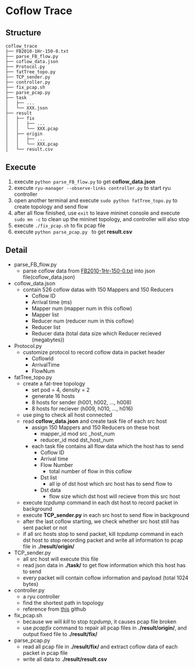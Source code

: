 # Coflow Trace
## Structure
```
coflow_trace
├── FB2010-1Hr-150-0.txt
├── parse_FB_flow.py
├── coflow_data.json
├── Protocol.py
├── fatTree_topo.py
├── TCP_sender.py
├── controller.py
├── fix_pcap.sh
├── parse_pcap.py
├── task
│   ├── ...
│   └── XXX.json
├── result
│   ├── fix
│   │   ├── ...
│   │   └── XXX.pcap
│   ├── origin
│   │   ├── ...
│   │   └── XXX.pcap
│   └── result.csv
```

## Execute

1. execute `python parse_FB_flow.py` to get **coflow_data.json**
2. execute `ryu-manager --observe-links controller.py` to start ryu controller
3. open another terminal and execute `sudo python fatTree_topo.py` to create topology and send flow
4. after all flow finished, use `exit` to leave mininet console and execute `sudo mn -c` to clean up the mininet topology, and controller will also stop
5. execute `./fix_pcap.sh` to fix pcap file
6. execute `python parse_pcap.py ` to get **result.csv**

## Detail

* parse_FB_flow.py
  * parse coflow data from [FB2010-1Hr-150-0.txt](https://github.com/coflow/coflow-benchmark/blob/master/FB2010-1Hr-150-0.txt) into json file(coflow_data.json)
* coflow_data.json
  * contain 526 coflow datas with 150 Mappers and 150 Reducers
    * Coflow ID
    * Arrival time (ms)
    * Mapper num (mapper num in this coflow)
    * Mapper list
    * Reducer num (reducer num in this coflow)
    * Reducer list
    * Reducer data (total data size which Reducer recieved (megabytes))
* Protocol.py
  * customize protocol to record coflow data in packet header
    * CoflowId
    * ArrivalTime
    * FlowNum
* fatTree_topo.py
  * create a fat-tree topology 
    * set pod = 4, density = 2
    * generate 16 hosts
    * 8 hosts for sender (h001, h002, ..., h008)
    * 8 hosts for reciever (h009, h010, ..., h016)
  * use ping to check all host connected
  * read **coflow_data.json** and create task file of each src host
    * assign 150 Mappers and 150 Reducers on these host
      - mapper_id mod src _host_num
      - reducer_id mod  dst_host_num
    * each task file contains all flow data which the host has to send 
      * Coflow ID
      * Arrival time
      * Flow Number
        * total number of flow in this coflow
      * Dst list
        * all ip of dst host which src host has to send flow to
      * Dst data
        * flow size which dst host will recieve from this src host 
  * execute *tcpdump* command in each dst host to record packet in background
  * execute **TCP_sender.py** in each src host to send flow in background
  * after the last coflow starting, we check whether src host still has sent packet or not
  * if all src hosts stop to send packet, kill *tcpdump* command in each dst host to stop recording packet and write all information to pcap file in **./result/origin/**
* TCP_sender.py
  * all src host will execute this file
  * read json data in **./task/** to get flow information  which this host has to send
  * every packet will contain coflow information and payload (total 1024 bytes)
* controller.py
  * a ryu controller
  * find the shortest path in topology
  * reference from [this](https://github.com/wildan2711/multipath) github
* fix_pcap.sh
  * because we will *kill* to stop *tcpdump*, it causes pcap file broken
  * use *pcapfix* command to repair all pcap files in **./result/origin/**, and output fixed file to **./result/fix/**
* parse_pcap.py
  * read all pcap file in **./result/fix/** and extract coflow data of each packet in pcap file
  * write all data to **./result/result.csv**

